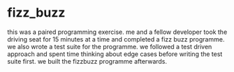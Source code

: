# fizz_buzz

this was a paired programming exercise. me and a fellow developer took the driving seat for 15 minutes at a time and completed a fizz buzz programme. we also wrote a test suite for the programme. we followed a test driven approach and spent time thinking about edge cases before writing the test suite first. we built the fizzbuzz programme afterwards.
